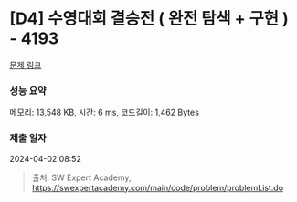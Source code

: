 # [D4] 수영대회 결승전 ( 완전 탐색 + 구현 ) - 4193 

[문제 링크](https://swexpertacademy.com/main/code/problem/problemDetail.do?contestProbId=AWKaG6_6AGQDFARV) 

### 성능 요약

메모리: 13,548 KB, 시간: 6 ms, 코드길이: 1,462 Bytes

### 제출 일자

2024-04-02 08:52



> 출처: SW Expert Academy, https://swexpertacademy.com/main/code/problem/problemList.do